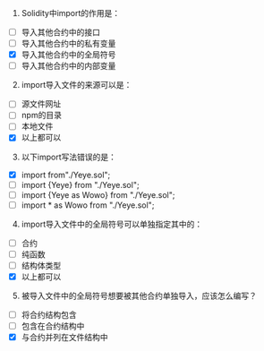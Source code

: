 1. Solidity中import的作用是：

- [ ] 导入其他合约中的接口
- [ ] 导入其他合约中的私有变量
- [x] 导入其他合约中的全局符号
- [ ] 导入其他合约中的内部变量

2. import导入文件的来源可以是：

- [ ] 源文件网址
- [ ] npm的目录
- [ ] 本地文件
- [x] 以上都可以

3. 以下import写法错误的是：

- [x] import from"./Yeye.sol";
- [ ] import {Yeye} from "./Yeye.sol";
- [ ] import {Yeye as Wowo} from "./Yeye.sol";
- [ ] import * as Wowo from "./Yeye.sol";

4. import导入文件中的全局符号可以单独指定其中的：

- [ ] 合约
- [ ] 纯函数
- [ ] 结构体类型
- [x] 以上都可以

5. 被导入文件中的全局符号想要被其他合约单独导入，应该怎么编写？

- [ ] 将合约结构包含
- [ ] 包含在合约结构中
- [x] 与合约并列在文件结构中